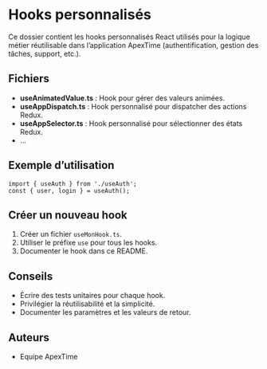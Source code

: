 # Hooks personnalisés

Ce dossier contient les hooks personnalisés React utilisés pour la logique métier réutilisable dans l’application ApexTime (authentification, gestion des tâches, support, etc.).

## Fichiers

- **useAnimatedValue.ts** : Hook pour gérer des valeurs animées.
- **useAppDispatch.ts** : Hook personnalisé pour dispatcher des actions Redux.
- **useAppSelector.ts** : Hook personnalisé pour sélectionner des états Redux.
- ...

## Exemple d’utilisation
```tsx
import { useAuth } from './useAuth';
const { user, login } = useAuth();
```

## Créer un nouveau hook
1. Créer un fichier `useMonHook.ts`.
2. Utiliser le préfixe `use` pour tous les hooks.
3. Documenter le hook dans ce README.

## Conseils
- Écrire des tests unitaires pour chaque hook.
- Privilégier la réutilisabilité et la simplicité.
- Documenter les paramètres et les valeurs de retour.

## Auteurs
- Equipe ApexTime
